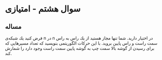 # سوال هشتم - امتیازی
## مساله
فرض كنيد يك شبكه‌ی n در n در اختيار داريد. شما تنها مجاز هستيد از يك راس به راس سمت راست و راس پايين برويد. با اين حركات
الگوريتمی بنويسيد كه تعداد مسيرهايی كه برای رسيدن از گوشه بالا سمت چپ به گوشه پايين سمت راست وجود دارد را شمارش كند.